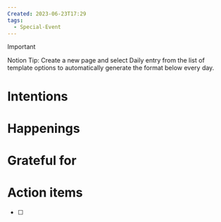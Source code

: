 ```yaml
---
Created: 2023-06-23T17:29
tags:
  - Special-Event
---
```

> [!important]  
> Notion Tip: Create a new page and select Daily entry from the list of template options to automatically generate the format below every day.  

# Intentions

# Happenings

# Grateful for

# Action items

- [ ]